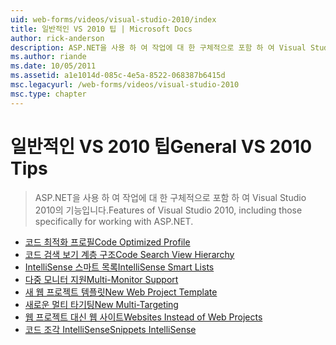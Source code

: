 ```yaml
---
uid: web-forms/videos/visual-studio-2010/index
title: 일반적인 VS 2010 팁 | Microsoft Docs
author: rick-anderson
description: ASP.NET을 사용 하 여 작업에 대 한 구체적으로 포함 하 여 Visual Studio 2010의 기능입니다.
ms.author: riande
ms.date: 10/05/2011
ms.assetid: a1e1014d-085c-4e5a-8522-068387b6415d
msc.legacyurl: /web-forms/videos/visual-studio-2010
msc.type: chapter
---
```

<a name="general-vs-2010-tips"></a><span data-ttu-id="c181f-103">일반적인 VS 2010 팁</span><span class="sxs-lookup"><span data-stu-id="c181f-103">General VS 2010 Tips</span></span>
====================
> <span data-ttu-id="c181f-104">ASP.NET을 사용 하 여 작업에 대 한 구체적으로 포함 하 여 Visual Studio 2010의 기능입니다.</span><span class="sxs-lookup"><span data-stu-id="c181f-104">Features of Visual Studio 2010, including those specifically for working with ASP.NET.</span></span>


- [<span data-ttu-id="c181f-105">코드 최적화 프로필</span><span class="sxs-lookup"><span data-stu-id="c181f-105">Code Optimized Profile</span></span>](visual-studio-2010-quick-hit-code-optimized-profile.md)
- [<span data-ttu-id="c181f-106">코드 검색 보기 계층 구조</span><span class="sxs-lookup"><span data-stu-id="c181f-106">Code Search View Hierarchy</span></span>](visual-studio-2010-quick-hit-code-search-view-hierarchy.md)
- [<span data-ttu-id="c181f-107">IntelliSense 스마트 목록</span><span class="sxs-lookup"><span data-stu-id="c181f-107">IntelliSense Smart Lists</span></span>](visual-studio-2010-quick-hit-intellisense-smart-lists.md)
- [<span data-ttu-id="c181f-108">다중 모니터 지원</span><span class="sxs-lookup"><span data-stu-id="c181f-108">Multi-Monitor Support</span></span>](visual-studio-2010-quick-hit-multi-monitor-support.md)
- [<span data-ttu-id="c181f-109">새 웹 프로젝트 템플릿</span><span class="sxs-lookup"><span data-stu-id="c181f-109">New Web Project Template</span></span>](visual-studio-2010-quick-hit-new-web-project-template.md)
- [<span data-ttu-id="c181f-110">새로운 멀티 타기팅</span><span class="sxs-lookup"><span data-stu-id="c181f-110">New Multi-Targeting</span></span>](visual-studio-2010-quick-hit-new-multi-targeting.md)
- [<span data-ttu-id="c181f-111">웹 프로젝트 대신 웹 사이트</span><span class="sxs-lookup"><span data-stu-id="c181f-111">Websites Instead of Web Projects</span></span>](visual-studio-2010-quick-hit-websites-instead-of-web-projects.md)
- [<span data-ttu-id="c181f-112">코드 조각 IntelliSense</span><span class="sxs-lookup"><span data-stu-id="c181f-112">Snippets IntelliSense</span></span>](visual-studio-2010-quick-hit-snippets-intellisense.md)
